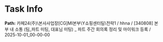 # Task Info

**Path:** 카페24(주)\본사사업장\[CG]MI본부\Y쇼핑센터팀\전략1 / hhna / [340808] 본부 내 소통 (팀_파트 미팅, 대표님 미팅) _ 파트 주간 회의록 정리 및 마이워크 등록 / 2025-10-01_00-00-00

